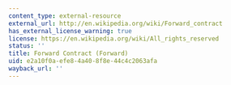 ```yaml
---
content_type: external-resource
external_url: http://en.wikipedia.org/wiki/Forward_contract
has_external_license_warning: true
license: https://en.wikipedia.org/wiki/All_rights_reserved
status: ''
title: Forward Contract (Forward)
uid: e2a10f0a-efe8-4a40-8f8e-44c4c2063afa
wayback_url: ''
---
```

